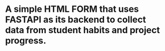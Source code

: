 # A simple HTML FORM that uses FASTAPI as its backend to collect data from student habits and project progress.
